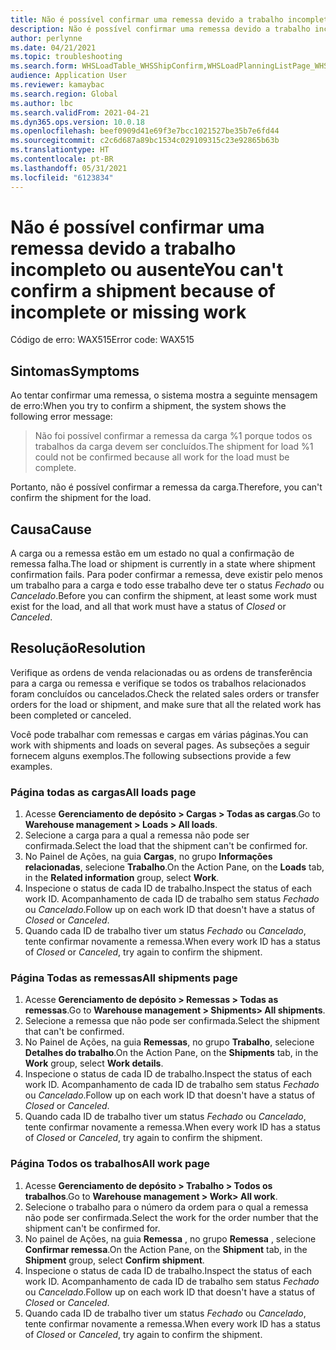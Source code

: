 ```yaml
---
title: Não é possível confirmar uma remessa devido a trabalho incompleto ou ausente
description: Não é possível confirmar uma remessa devido a trabalho incompleto ou ausente
author: perlynne
ms.date: 04/21/2021
ms.topic: troubleshooting
ms.search.form: WHSLoadTable_WHSShipConfirm,WHSLoadPlanningListPage_WHSShipConfirm,WHSLoadPlanningWorkbench_WHSShipConfirm,WHSTransportLoad_WHSShipConfirm,WHSShipPlanningListPage_WHSShipConfirm,WHSShipmentDetails_WHSShipConfirm,WHSWorkTable_WHSShipConfirm,WHSWorkTableListPage_WHSShipConfirm,Dialog_WHSOutboundShipConfirmController_WHSOutboundShipConfirm, WHSContainerCloseDiag_WHSShipConfirm
audience: Application User
ms.reviewer: kamaybac
ms.search.region: Global
ms.author: lbc
ms.search.validFrom: 2021-04-21
ms.dyn365.ops.version: 10.0.18
ms.openlocfilehash: beef0909d41e69f3e7bcc1021527be35b7e6fd44
ms.sourcegitcommit: c2c6d687a89bc1534c029109315c23e92865b63b
ms.translationtype: HT
ms.contentlocale: pt-BR
ms.lasthandoff: 05/31/2021
ms.locfileid: "6123834"
---
```

# <a name="you-cant-confirm-a-shipment-because-of-incomplete-or-missing-work"></a><span data-ttu-id="2856b-103">Não é possível confirmar uma remessa devido a trabalho incompleto ou ausente</span><span class="sxs-lookup"><span data-stu-id="2856b-103">You can't confirm a shipment because of incomplete or missing work</span></span>

<span data-ttu-id="2856b-104">Código de erro: WAX515</span><span class="sxs-lookup"><span data-stu-id="2856b-104">Error code: WAX515</span></span>

## <a name="symptoms"></a><span data-ttu-id="2856b-105">Sintomas</span><span class="sxs-lookup"><span data-stu-id="2856b-105">Symptoms</span></span>

<span data-ttu-id="2856b-106">Ao tentar confirmar uma remessa, o sistema mostra a seguinte mensagem de erro:</span><span class="sxs-lookup"><span data-stu-id="2856b-106">When you try to confirm a shipment, the system shows the following error message:</span></span>

> <span data-ttu-id="2856b-107">Não foi possível confirmar a remessa da carga %1 porque todos os trabalhos da carga devem ser concluídos.</span><span class="sxs-lookup"><span data-stu-id="2856b-107">The shipment for load %1 could not be confirmed because all work for the load must be complete.</span></span>

<span data-ttu-id="2856b-108">Portanto, não é possível confirmar a remessa da carga.</span><span class="sxs-lookup"><span data-stu-id="2856b-108">Therefore, you can't confirm the shipment for the load.</span></span>

## <a name="cause"></a><span data-ttu-id="2856b-109">Causa</span><span class="sxs-lookup"><span data-stu-id="2856b-109">Cause</span></span>

<span data-ttu-id="2856b-110">A carga ou a remessa estão em um estado no qual a confirmação de remessa falha.</span><span class="sxs-lookup"><span data-stu-id="2856b-110">The load or shipment is currently in a state where shipment confirmation fails.</span></span> <span data-ttu-id="2856b-111">Para poder confirmar a remessa, deve existir pelo menos um trabalho para a carga e todo esse trabalho deve ter o status *Fechado* ou *Cancelado*.</span><span class="sxs-lookup"><span data-stu-id="2856b-111">Before you can confirm the shipment, at least some work must exist for the load, and all that work must have a status of *Closed* or *Canceled*.</span></span>

## <a name="resolution"></a><span data-ttu-id="2856b-112">Resolução</span><span class="sxs-lookup"><span data-stu-id="2856b-112">Resolution</span></span>

<span data-ttu-id="2856b-113">Verifique as ordens de venda relacionadas ou as ordens de transferência para a carga ou remessa e verifique se todos os trabalhos relacionados foram concluídos ou cancelados.</span><span class="sxs-lookup"><span data-stu-id="2856b-113">Check the related sales orders or transfer orders for the load or shipment, and make sure that all the related work has been completed or canceled.</span></span>

<span data-ttu-id="2856b-114">Você pode trabalhar com remessas e cargas em várias páginas.</span><span class="sxs-lookup"><span data-stu-id="2856b-114">You can work with shipments and loads on several pages.</span></span> <span data-ttu-id="2856b-115">As subseções a seguir fornecem alguns exemplos.</span><span class="sxs-lookup"><span data-stu-id="2856b-115">The following subsections provide a few examples.</span></span>

### <a name="all-loads-page"></a><span data-ttu-id="2856b-116">Página todas as cargas</span><span class="sxs-lookup"><span data-stu-id="2856b-116">All loads page</span></span>

1. <span data-ttu-id="2856b-117">Acesse **Gerenciamento de depósito \> Cargas \> Todas as cargas**.</span><span class="sxs-lookup"><span data-stu-id="2856b-117">Go to **Warehouse management \> Loads \> All loads**.</span></span>
1. <span data-ttu-id="2856b-118">Selecione a carga para a qual a remessa não pode ser confirmada.</span><span class="sxs-lookup"><span data-stu-id="2856b-118">Select the load that the shipment can't be confirmed for.</span></span>
1. <span data-ttu-id="2856b-119">No Painel de Ações, na guia **Cargas**, no grupo **Informações relacionadas**, selecione **Trabalho**.</span><span class="sxs-lookup"><span data-stu-id="2856b-119">On the Action Pane, on the **Loads** tab, in the **Related information** group, select **Work**.</span></span>
1. <span data-ttu-id="2856b-120">Inspecione o status de cada ID de trabalho.</span><span class="sxs-lookup"><span data-stu-id="2856b-120">Inspect the status of each work ID.</span></span> <span data-ttu-id="2856b-121">Acompanhamento de cada ID de trabalho sem status *Fechado* ou *Cancelado*.</span><span class="sxs-lookup"><span data-stu-id="2856b-121">Follow up on each work ID that doesn't have a status of *Closed* or *Canceled*.</span></span>
1. <span data-ttu-id="2856b-122">Quando cada ID de trabalho tiver um status *Fechado* ou *Cancelado*, tente confirmar novamente a remessa.</span><span class="sxs-lookup"><span data-stu-id="2856b-122">When every work ID has a status of *Closed* or *Canceled*, try again to confirm the shipment.</span></span>

### <a name="all-shipments-page"></a><span data-ttu-id="2856b-123">Página Todas as remessas</span><span class="sxs-lookup"><span data-stu-id="2856b-123">All shipments page</span></span>

1. <span data-ttu-id="2856b-124">Acesse **Gerenciamento de depósito \> Remessas \> Todas as remessas**.</span><span class="sxs-lookup"><span data-stu-id="2856b-124">Go to **Warehouse management \> Shipments\> All shipments**.</span></span>
1. <span data-ttu-id="2856b-125">Selecione a remessa que não pode ser confirmada.</span><span class="sxs-lookup"><span data-stu-id="2856b-125">Select the shipment that can't be confirmed.</span></span>
1. <span data-ttu-id="2856b-126">No Painel de Ações, na guia **Remessas**, no grupo **Trabalho**, selecione **Detalhes do trabalho**.</span><span class="sxs-lookup"><span data-stu-id="2856b-126">On the Action Pane, on the **Shipments** tab, in the **Work** group, select **Work details**.</span></span>
1. <span data-ttu-id="2856b-127">Inspecione o status de cada ID de trabalho.</span><span class="sxs-lookup"><span data-stu-id="2856b-127">Inspect the status of each work ID.</span></span> <span data-ttu-id="2856b-128">Acompanhamento de cada ID de trabalho sem status *Fechado* ou *Cancelado*.</span><span class="sxs-lookup"><span data-stu-id="2856b-128">Follow up on each work ID that doesn't have a status of *Closed* or *Canceled*.</span></span>
1. <span data-ttu-id="2856b-129">Quando cada ID de trabalho tiver um status *Fechado* ou *Cancelado*, tente confirmar novamente a remessa.</span><span class="sxs-lookup"><span data-stu-id="2856b-129">When every work ID has a status of *Closed* or *Canceled*, try again to confirm the shipment.</span></span>

### <a name="all-work-page"></a><span data-ttu-id="2856b-130">Página Todos os trabalhos</span><span class="sxs-lookup"><span data-stu-id="2856b-130">All work page</span></span>

1. <span data-ttu-id="2856b-131">Acesse **Gerenciamento de depósito \> Trabalho \> Todos os trabalhos**.</span><span class="sxs-lookup"><span data-stu-id="2856b-131">Go to **Warehouse management \> Work\> All work**.</span></span>
1. <span data-ttu-id="2856b-132">Selecione o trabalho para o número da ordem para o qual a remessa não pode ser confirmada.</span><span class="sxs-lookup"><span data-stu-id="2856b-132">Select the work for the order number that the shipment can't be confirmed for.</span></span>
1. <span data-ttu-id="2856b-133">No painel de Ações, na guia **Remessa** , no grupo **Remessa** , selecione **Confirmar remessa**.</span><span class="sxs-lookup"><span data-stu-id="2856b-133">On the Action Pane, on the **Shipment** tab, in the **Shipment** group, select **Confirm shipment**.</span></span>
1. <span data-ttu-id="2856b-134">Inspecione o status de cada ID de trabalho.</span><span class="sxs-lookup"><span data-stu-id="2856b-134">Inspect the status of each work ID.</span></span> <span data-ttu-id="2856b-135">Acompanhamento de cada ID de trabalho sem status *Fechado* ou *Cancelado*.</span><span class="sxs-lookup"><span data-stu-id="2856b-135">Follow up on each work ID that doesn't have a status of *Closed* or *Canceled*.</span></span>
1. <span data-ttu-id="2856b-136">Quando cada ID de trabalho tiver um status *Fechado* ou *Cancelado*, tente confirmar novamente a remessa.</span><span class="sxs-lookup"><span data-stu-id="2856b-136">When every work ID has a status of *Closed* or *Canceled*, try again to confirm the shipment.</span></span>
